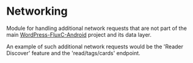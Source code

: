 # Networking

Module for handling additional network requests that are not part of the main [WordPress-FluxC-Android] project and its data layer.

[WordPress-FluxC-Android]: https://github.com/wordpress-mobile/WordPress-FluxC-Android

An example of such additional network requests would be the 'Reader Discover' feature and the 'read/tags/cards' endpoint.
